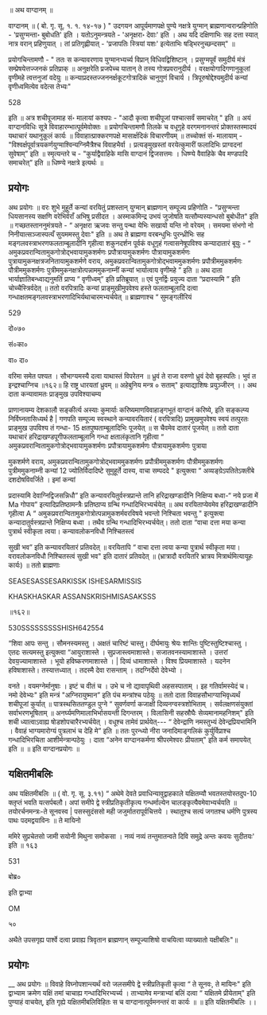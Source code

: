 
॥ अथ वाग्दानम् ॥ 

वाग्दानम् ॥ ( बो. गृ. सू. १. १. १४-१७ ) " उदगयन आपूर्यमाणपक्षे पुण्ये नक्षत्रे युग्मान् ब्राह्मणान्वरान्प्रहिणोति - 'प्रसुग्मन्ता॰ बुबोधति' इति । यतोऽनुमन्त्रयते - 'अनृक्षरा॰ देवाः' इति । अथ यदि दक्षिणाभिः सह दत्ता स्यात् नात्र वरान् प्रहिणुयात् । तां प्रतिगृह्णीयात् - 'प्रजापतिः स्त्रियां यशः' इत्येताभिः षड्भिरनुच्छन्दसम्" ॥

प्रयोगचिन्तामणौ - " ततः स कन्यावरणाय युग्मानभ्यर्च्य विप्रान् 
विधिवद्विशिष्टान् । प्रसुग्मपूर्वं समुदीर्य मंत्रं सम्प्रेषयेत्तज्जनकं 
प्रतिप्राक् ॥ अनुक्षरेति प्रजपेच्च यातान् ते तस्य गोत्रप्रवरानुदीर्य । वरक्षयोगादिगणानुकूलां वृणीमहे त्वत्तनुजां वदेयुः ॥ कन्याप्रदस्तज्जननर्क्षकूटगोत्रादिकं चानुगुणं विचार्य । त्रिपूरुषोद्देश्यमुदीर्य कन्यां वृणीध्वमित्येव वदेत्स तेभ्यः" 

528

इति ॥ अत्र शचीपूजामाह सं॰ मालायां कश्यपः - "आदौ कृत्वा शचीपूजां पश्चात्सर्वं समाचरेत् " इति ॥ अयं वाग्दानविधिः सूत्रे विवाहारम्भात्पूर्वमेवोक्तः ॥ प्रयोगचिन्तामणौ तिलके च वधूगृहे वरगमनानन्तरं प्रोक्तस्तस्मादयं यथाचारं यथानुकूलं 
कार्यः ॥ विवाहात्प्राक्करणपक्षे मासार्क्षदिकं विचारणीयम् ॥ तच्चोक्तं सं॰ मालायाम् - "विश्वर्क्षपूर्वात्रयकर्णयुग्माश्विन्यग्निमैत्रैश्च विवाहभैर्वा । प्रत्यङ्मुखस्तां वरयेत्कुमारीं फलादिभिः प्राग्वदनां सुवेषाम्” इति ॥ स्मृत्यन्तरे च - "कुर्याद्वैवाहिके मासि वाग्दानं द्विजसत्तमः । धिष्ण्ये वैवाहिके चैव मण्डपादि समाचरेत्” इति ॥ धिष्ण्ये नक्षत्रे इत्यर्थः ॥

## प्रयोगः

अथ प्रयोगः ॥ वरः शुभे मुहूर्ते कन्यां वरयितुं प्रशस्तान् युग्मान् ब्राह्मणान् सम्पूज्य प्रहिणोति - "प्रसुग्मन्ता धियसानस्य सक्षणि वरेभिर्वराँ अभिषु प्रसीदत । अस्माकमिन्द्र उभयं जुजोषति यत्सौम्यस्यान्धसो बुबोधीत" इति ॥ 
गच्छतस्ताननुमंत्रयते - “ अनृक्षरा ऋजवः सन्तु पन्था येभिः सखायो यन्ति नो वरेयम् । समयमा संभगो नो निनीयात्सञ्जास्पत्यँ सुयममस्तु देवाः" इति ॥ अथ ते ब्राह्मणा वरबन्धुभिः पुरन्ध्रीभिः सह मङ्गलवस्त्राभरणफलताम्बूलादीनि गृहीत्वा शकुनदर्शन पूर्वकं वधूगृहं गत्वासनेषूपविश्य कन्यादातारं बूयुः - “ अमुकप्रवरान्वितामुकगोत्रोद्भवायामुकशर्मणः प्रपौत्रायामुकशर्मणः 
पौत्रायामुकशर्मणः पुत्रायामुकनक्षत्रजनितायामुकशर्मणे वराय, अमुकप्रवरान्वितामुकगोत्रोद्भवाममुकशर्मणः प्रपौत्रीममुकशर्मणः 
पौत्रीममुकशर्मणः पुत्रीममुकनक्षत्रोत्पन्नाममुकनाम्नीं कन्यां भार्यात्वाय वृणीमहे ” इति ॥ अथ दाता भार्याज्ञातिबन्ध्वाद्यनुमतिं प्राप्य “ वृणीध्वम्” इति प्रतिब्रूयात् ॥ एवं पुनर्द्विः प्रयुज्य दाता “प्रदास्यामि ” इति चोच्चैस्त्रिर्वदेत् ॥ ततो वरपित्रादिः कन्यां प्राङ्मुखीमुपवेश्य हस्ते फलताम्बूलादि दत्वा गन्धाक्षतमङ्गलवस्त्राभरणादिभिर्यथाचारमभ्यर्चयेत् ॥ ब्राह्मणाश्च “ सुमङ्गलीरियं


529

दो०७०

सं०का०

वा० दा०

वरिमा समेत पश्यत । सौभाग्यमस्यै दत्वा याथास्तं विपरेतन ॥ ध्रुवं ते राजा वरुणो ध्रुवं देवो बृहस्पतिः। भुवं त इन्द्रश्चाग्निच ॥१६२॥ हि राष्ट्र धारयतां ध्रुवम् ॥ अहेबुनिय मन्त्र ० सताम्" इत्याद्याशिषः प्रयुञ्जीरन् ।। अथ दाता कन्यावामतः प्राङ्मुख उपविश्याचम्य

प्राणानायम्य देशकालौ सङ्कीर्त्य अस्याः कुमार्याः करिष्यमाणविवाहाङ्गभूतं वाग्दानं करिष्ये, इति सङ्कल्प्य निर्विघ्नतासिध्यर्थ है | गणपति सम्पूज्य स्वस्थाने कन्यावरयितारं ( वरपित्रादि) प्रामुखमुपवेश्य स्वयं तत्पुरतः प्राङ्मुख उपविश्य तं गन्धा- 15 क्षतपुष्पताम्बूलादिभिः पूजयेत् ॥ स चैवमेव दातारं पूजयेत् ॥ ततो दाता यथाचारं हरिद्राखण्डपूगीफलताम्बूलानि गन्धा क्षतालंकृतानि गृहीत्वा “ अमुकप्रवरान्वितामुकगोत्रोद्भवायामुकशर्मणः प्रपौत्रायामुकशर्मणः पौत्रायामुकशर्मणः पुत्राया

मुकशर्मणे वराय, अमुकप्रवरान्वितामुकगोत्रोद्भवाममुकशर्मणः प्रपौत्रीममुकशर्मणः पौत्रीममुकशर्मणः पुत्रीममुकनाम्नी कन्यां 12 ज्योतिर्विदादिष्टे सुमुहूर्ते दास्य, वाचा सम्पददे " इत्युक्त्वा “ अव्यङ्ग्रेऽपतितेऽक्लीबे दशदोषविवर्जिते । इमां कन्यां

प्रदास्यामि देवाग्निद्विजसन्निधौ” इति कन्यावरयितुर्वस्त्रप्रान्ते तानि हरिद्राखण्डादीनि निक्षिप्य बध्वा-“ नये प्रजा में Ma गोपाय” इत्यादिप्रतिष्ठामन्त्रैः प्रतिष्ठाप्य ग्रन्थि गन्धादिभिरभ्यर्चयेत् ॥ अथ वरयिताप्येवमेव हरिद्राखण्डादीनि गृहीत्वा A “ अमुकप्रवरान्वितामुकगोत्रोत्पन्नामुकशर्मवरविषये भवन्तो निश्चिता भवन्तु " इत्युक्त्वा कन्यादातुर्वस्त्रप्रान्ते निक्षिप्य बध्वा । तथैव ग्रन्थि गन्धादिभिरभ्यर्चयेत्। ततो दाता “वाचा दत्ता मया कन्या पुत्रार्थ स्वीकृता त्वया। कन्यावलोकनविधौ निश्चितस्त्वं

सुखी भव” इति कन्यावरयितारं प्रतिवदेत् ॥ वरयितापि “ वाचा दत्ता त्वया कन्या पुत्रार्थ स्वीकृता मया। वरावलोकनविधौ निश्चितस्त्वं सुखी भव" इति दातारं प्रतिवदेत् ॥ (भ्रात्रादौ वरयितरि भ्रात्रय मित्रार्थमित्यायूहः कार्यः) ॥ ततो ब्राह्मणाः

SEASESASSESARKISSK ISHESARMISSIS

KHASKHASKAR ASSANSKRISHMISASAKSSS

॥१६२॥

530SSSSSSSSSHISH642554

“शिवा आपः सन्तु । सौमनस्यमस्तु । अक्षतं चारिष्टं चास्तु। दीर्घमायुः श्रेयः शान्तिः पुष्टिस्तुष्टिश्चास्तु । एतदः सत्यमस्तु इत्युक्त्वा “आयुराशास्ते । सुप्रजास्त्वमाशास्ते। सजातवनस्यामाशास्ते । उत्तरां देवय॒ज्यामाशास्ते । भूयो हविष्करणमाशास्ते । | दिव्यं धामाशास्ते । विश्व प्रियमाशास्ते । यदनेन हविषाशास्ते। तस्यात्तध्यात् । तदस्मै देवा रासन्ताम् । तदग्निर्देवो देवेभ्यो ।

वनते । वयमग्नेर्मानुषाः । इष्टं च वीतं च । उभे च नो द्यावापृथिवी अहसस्पाताम् । इह गतिर्वामस्येदं च। नमो देवेभ्यः" इति मन्त्रं "अग्निरायुष्मान” इति पंच मन्त्रांश्च पठेयुः ॥ ततो दाता विवाहसौभाग्याभिवृध्यर्थं शचीपूजां कुर्यात् ॥ पात्रस्थसिततण्डुल पुग्ने “ सुवर्णवर्णा कजाक्षी दिव्यनग्वस्त्रशोभिताम् । सर्वलक्षणसंयुक्तां सर्वाभरणभूषिताम् ॥ अनर्घ्यमणिमालाभिर्भासयन्ती दिगन्तरम् । विलासिनी सहस्रौघैः सेव्यमानामहनिशम्" इति शची ध्यात्वाऽवाह्य षोडशोपचारैरभ्यर्चयेत् । वधूश्च तामेवं प्रार्थयेत्--- “ देवेन्द्राणि नमस्तुभ्यं देवेन्द्रप्रियभामिनि । वैवाहं भाग्यमारोग्यं पुत्रलाभं च देहि मे” इति ॥ ततः पुरन्ध्यो नीरा जनादिमाङ्गलिकं कुर्युर्विप्राश्च गन्धादिभिरचिता आशीर्मन्त्रान्पठेयुः । दाता “अनेन वाग्दानकर्मणा श्रीपरमेश्वरः प्रीयताम्" इति कर्म समापयेत् इति ॥ ॥ इति वाग्दानप्रयोगः ॥

## यक्षितमीबलिः
अथ यक्षितमीबलिः ॥ ( वो. गृ. सू. ३.११) “ अथेमे देवते प्रवाधिन्यावुद्वाहकाले यक्षितम्यौ भवतस्तयोस्तदुप-10 क्लृप्तं भवति यत्सर्पबलौ। अपां समीपे द्वे स्त्रीप्रतिकृतीकृत्य गन्धर्माल्येन चालङ्कृत्यैवमेवाभ्यर्चयति ॥ तयोरर्चनमन्त्रः-ते सूनवस्व | पसस्सुदंससो मही जजुर्मातरापूर्वचित्तये । स्थातुश्च सत्यं जगतश्च धर्मणि पुत्रस्य पाथः पदमद्वयाविनः ॥ ते मायिनो

ममिरे सुप्रचेतसो जामी सयोनी मिथुना समोकसा । नव्यं नव्यं तन्तुमातन्वते दिवि समुद्रे अन्तः कवयः सुदीतयः' इति ॥ १६३

531

बोब्र०

इति द्वाभ्या

OM

५०

अथैते उपसगृह्य पार्श्वे दत्वा प्रवाह्य त्रिवृतान ब्राह्मणान् सम्पूज्याशिषो वाचयित्वा व्याख्यातो यक्षीबलिः"॥

## प्रयोगः
__ अथ प्रयोगः ॥ विवाहे विघ्नोपशान्त्यर्थं वरो जलसमीपे द्वे स्त्रीप्रतिकृती कृत्वा “ ते सूनवः, ते मायिनः" इति द्वाभ्याम क्रमेण यक्षिं तमां चाचाह्य गन्धादिभिरभ्यर्च्य । ताभ्यामेव मन्त्राभ्यां बलिं दत्वा “ यक्षितमे प्रीयेताम्" इति पुण्याहं वाचयेत्, इति गृह्ये यक्षितमीबलिविहितः स च वाग्दानात्पूर्वमनन्तरं वा कार्यः ॥ ॥ इति यक्षितमीबलिः ।।
